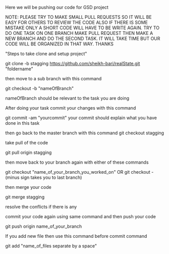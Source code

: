 Here we will be pushing our code for GSD project


NOTE: PLEASE TRY TO MAKE SMALL PULL REQUESTS SO IT WILL BE EASY FOR OTHERS TO REVIEW THE CODE ALSO IF THERE IS SOME MISTAKE ONLY A SHORT CODE WILL HAVE TO BE WRITE AGAIN. TRY TO DO ONE TASK ON ONE BRANCH MAKE PULL REQUEST THEN MAKE A NEW BRANCH AND DO THE SECOND TASK. IT WILL TAKE TIME BUT OUR CODE WILL BE ORGANIZED IN THAT WAY. THANKS


"Steps to take clone and setup project"

git clone -b stagging https://github.com/sheikh-bari/realState.git "foldername"

then move to a sub branch with this command

git checkout -b "nameOfBranch" 

nameOfBranch should be relevant to the task you are doing

After doing your task commit your changes with this command

git commit -am "yourcommit"
your commit should explain what you have done in this task

then go back to the master branch with this command 
git checkout stagging

take pull of the code

git pull origin stagging

then move back to your branch again with either of these commands

git checkout "name_of_your_branch_you_worked_on" OR git checkout - (minus sign takes you to last branch)

then merge your code

git merge stagging

resolve the conflicts if there is any

commit your code again using same command and then push your code

git push origin name_of_your_branch

If you add new file then use this command before commit command

git add "name_of_files separate by a space"